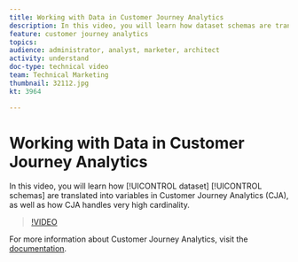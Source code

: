 ```yaml
---
title: Working with Data in Customer Journey Analytics
description: In this video, you will learn how dataset schemas are translated into variables in Adobe Customer Journey Analytics (CJA), as well as how CJA handles very high cardinality.
feature: customer journey analytics
topics: 
audience: administrator, analyst, marketer, architect
activity: understand
doc-type: technical video
team: Technical Marketing
thumbnail: 32112.jpg
kt: 3964

---
```


# Working with Data in Customer Journey Analytics

In this video, you will learn how [!UICONTROL dataset] [!UICONTROL schemas] are translated into variables in Customer Journey Analytics (CJA), as well as how CJA handles very high cardinality.

>[!VIDEO](https://video.tv.adobe.com/v/32112/?quality=12)

For more information about Customer Journey Analytics, visit the [documentation](https://docs.adobe.com/content/help/en/analytics-platform/using/cja-landing.html).
